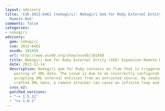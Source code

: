 ```yaml
---
layout: advisory
title: 'CVE-2013-6461 (nokogiri): Nokogiri Gem for Ruby External Entity (XXE) Expansion
  Remote DoS'
comments: false
categories:
- nokogiri
advisory:
  gem: nokogiri
  cve: 2013-6461
  osvdb: 101458
  url: http://www.osvdb.org/show/osvdb/101458
  title: Nokogiri Gem for Ruby External Entity (XXE) Expansion Remote DoS
  date: 2013-12-14
  description: Nokogiri gem for Ruby contains an flaw that is triggered during the
    parsing of XML data. The issue is due to an incorrectly configured XML parser
    accepting XML external entities from an untrusted source. By sending specially
    crafted XML data, a remote attacker can cause an infinite loop and crash the program.
  cvss_v2: 
  patched_versions:
  - "~> 1.5.11"
  - ">= 1.6.1"
---
```

